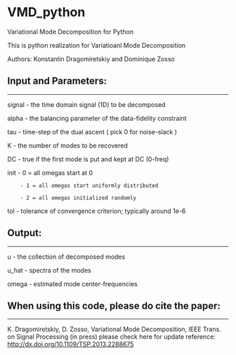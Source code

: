 # VMD_python

Variational Mode Decomposition for Python

This is python realization for Variatioanl Mode Decomposition 

Authors: Konstantin Dragomiretskiy and Dominique Zosso

## Input and Parameters:

---------------------
signal  - the time domain signal (1D) to be decomposed

alpha   - the balancing parameter of the data-fidelity constraint

tau     - time-step of the dual ascent ( pick 0 for noise-slack )

K       - the number of modes to be recovered

DC      - true if the first mode is put and kept at DC (0-freq)

init    - 0 = all omegas start at 0

        - 1 = all omegas start uniformly distributed   
        
        - 2 = all omegas initialized randomly
                    
tol     - tolerance of convergence criterion; typically around 1e-6


## Output:
-------
u       - the collection of decomposed modes

u_hat   - spectra of the modes

omega   - estimated mode center-frequencies

## When using this code, please do cite the paper:
-----------------------------------------------

K. Dragomiretskiy, D. Zosso, Variational Mode Decomposition, IEEE Trans. on Signal Processing (in press)
please check here for update reference: 
http://dx.doi.org/10.1109/TSP.2013.2288675
